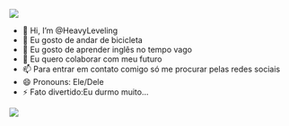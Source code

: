 ![](https://c.tenor.com/LDuF2jVabwoAAAAC/banner-welcome.gif) 
 
 - 👋 Hi, I’m @HeavyLeveling
- 👀 Eu gosto de andar de bicicleta
- 🌱 Eu gosto de aprender inglês no tempo vago
- 💞️ Eu quero colaborar com meu futuro
- 📫 Para entrar em contato comigo só me procurar pelas redes sociais
- 😄 Pronouns: Ele/Dele
- ⚡ Fato divertido:Eu durmo muito...

![](https://i0.wp.com/www.galvanizeaction.org/wp-content/uploads/2022/06/Wow-gif.gif?fit=450%2C250&ssl=1)
